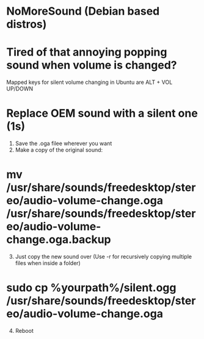 # NoMoreSound (Debian based distros)
# Tired of that annoying popping sound when volume is changed?

Mapped keys for silent volume changing in Ubuntu are ALT + VOL UP/DOWN

# Replace OEM sound with a silent one (1s)

1) Save the .oga filee wherever you want
2) Make a copy of the original sound:
# mv /usr/share/sounds/freedesktop/stereo/audio-volume-change.oga /usr/share/sounds/freedesktop/stereo/audio-volume-change.oga.backup
3) Just copy the new sound over (Use -r for recursively copying multiple files when inside a folder)
# sudo cp %yourpath%/silent.ogg /usr/share/sounds/freedesktop/stereo/audio-volume-change.oga
4) Reboot
